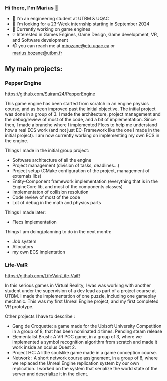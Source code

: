 ### Hi there, I'm Marius 👋

  * 📘 I'm an engineering student at UTBM & UQAC
  * 💼 I'm looking for a 23-Week internship starting in September 2024
  * 🌱 Currently working on game engines 
  * 💡 Interested in Games Engines, Game Design, Game development, VR, and Software development
  * 📫 you can reach me at mbozane@etu.uqac.ca or marius.bozane@utbm.fr


## My main projects:

### Pepper Engine
https://github.com/Suiram24/PepperEngine

This game engine has been started from scratch in an engine physics course, and as been improved past the initial objective.
The initial project was done in a group of 3. I made the architecture, project management and the debug/review of most of the code, and a bit of implementation.
Since then, I made a branche where I implemented Flecs to help me understand how a real ECS work (and not just EC-Framework like the one I made in the initial project).
I am now currently working on implementing my own ECS in the engine.

Things I made in the initial group project:
 * Software architecture of all the engine
 * Project management (division of tasks, deadlines...)
 * Project setup (CMake configuration of the project, management of externals libs)
 * Entity-Component framework implementation (everything that is in the EngineCore lib, and most of the components classes)
 * Implementaton of collision resolution
 * Code review of most of the code
 * Lot of debug in the math and physics parts

Things I made later:
 * Flecs Implementation
   
Things I am doing/planning to do in the next month:
 * Job system
 * Allocators
 * my own ECS implentation

### Life-VaiR
https://github.com/LifeVair/Life-VaiR

In this serious games in Virtual Reality, I was was working with another student under the supervision of a dev lead as part of a project course at UTBM. 
I made the implementation of one puzzle, including one gameplay mechanic.
This was my first Unreal Engine project, and my first completed VR prototype.

Other projects I have to describe :

* Gang de Croquette: a game made for the Ubisoft University Competition in a group of 8, that has been nominated 4 times. Pending steam release
* Elementalist Brush: A VR POC game, in a group of 3, where we implemented a symbol recognition algorithm from scratch and made it work inside an oculus Quest 2.
* Project HC: A little soulslike game made in a game conception course.
* Network : A short network course assignement, in a group of 8, where we replaced the Unreal Engine replication system by our own replication. I worked on the system that serialize the world state of the server and deserialize it in the client.


